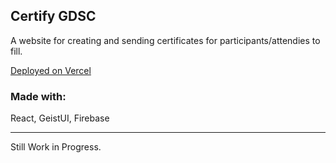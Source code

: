 ## Certify GDSC

A website for creating and sending certificates for participants/attendies to fill.

[Deployed on Vercel](https://certify-gdsc.vercel.app/)

### Made with: 
React, GeistUI, Firebase

<hr/>

Still Work in Progress.
